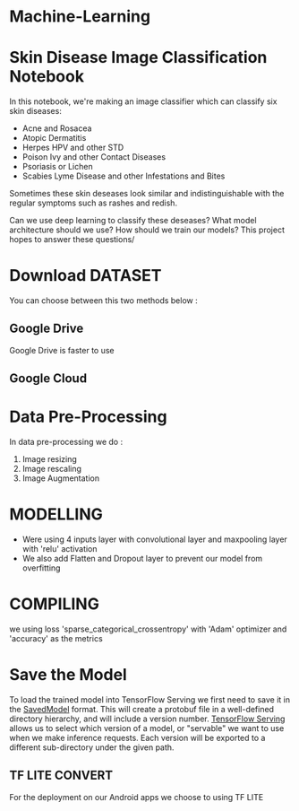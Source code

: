 # Machine-Learning
# Skin Disease Image Classification Notebook

In this notebook, we're making an image classifier which can classify six skin diseases: 
* Acne and Rosacea
* Atopic Dermatitis
* Herpes HPV and other STD
* Poison Ivy and other Contact Diseases
* Psoriasis or Lichen
* Scabies Lyme Disease and other Infestations and Bites

Sometimes these skin deseases look similar and indistinguishable with the regular symptoms such as rashes and redish. 

Can we use deep learning to classify these deseases? What model architecture should we use? How should we train our models? This project hopes to answer these questions/

# Download DATASET
You can choose between this two methods below :
## Google Drive
Google Drive is faster to use

## Google Cloud

# Data Pre-Processing
In data pre-processing we do : 
1.   Image resizing
2.   Image rescaling
3.   Image Augmentation


# MODELLING
* Were using 4 inputs layer with convolutional layer and maxpooling layer with 'relu' activation
* We also add Flatten and Dropout layer to prevent our model from overfitting

# COMPILING 
we using loss 'sparse_categorical_crossentropy' with 'Adam' optimizer and 'accuracy' as the metrics

# Save the Model

To load the trained model into TensorFlow Serving we first need to save it in the [SavedModel](https://www.tensorflow.org/guide/saved_model) format.  This will create a protobuf file in a well-defined directory hierarchy, and will include a version number.  [TensorFlow Serving](https://www.tensorflow.org/tfx/serving/serving_config) allows us to select which version of a model, or "servable" we want to use when we make inference requests.  Each version will be exported to a different sub-directory under the given path.

## TF LITE CONVERT
For the deployment on our Android apps we choose to using TF LITE
